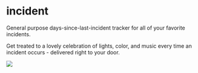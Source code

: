 incident
========

General purpose days-since-last-incident tracker for all of your favorite incidents.

Get treated to a lovely celebration of lights, color, and music every time an incident occurs - delivered right to your door.

![](https://dl.dropboxusercontent.com/s/3cwtewoys4q7yy7/Photo%20Apr%2005%2C%2011%2033%2043%20PM.png)
